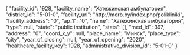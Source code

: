 {
    "facility_id": 1928,
    "facility_name": "Хатежинская амбулатория",
    "district_id": "5-01-0",
    "facility_url": "http:\/\/mcrb.by\/index.php\/polikliniki",
    "facility_address": "0",
    "ap_1": "0",
    "name": "Хатежинская амбулатория",
    "type": null,
    "state": "public institution",
    "stats": [],
    "med_id": 397,
    "address": "0",
    "coord_x_y": null,
    "place_name": "Минск",
    "place_type": "city",
    "year_of_closing": null,
    "year_of_opening": "2020",
    "healthcare_facility_key": 1928,
    "administrative_division_id": "5-01-0"
}